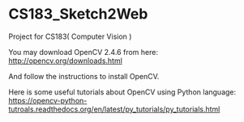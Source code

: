 CS183_Sketch2Web
================

Project for CS183( Computer Vision )

You may download OpenCV 2.4.6 from here: http://opencv.org/downloads.html

And follow the instructions to install OpenCV.

Here is some useful tutorials about OpenCV using Python language:  https://opencv-python-tutroals.readthedocs.org/en/latest/py_tutorials/py_tutorials.html
